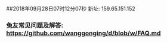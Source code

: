##2018年09月28日07时12分07秒 新址: 159.65.151.152
### 兔友常见问题及解答: https://github.com/wanggonging/d/blob/w/FAQ.md
